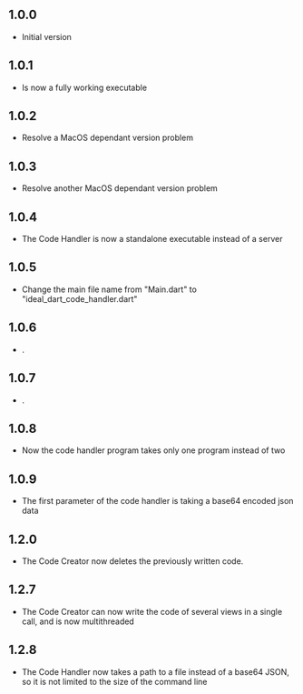 ## 1.0.0

- Initial version

## 1.0.1
- Is now a fully working executable

## 1.0.2
- Resolve a MacOS dependant version problem

## 1.0.3
- Resolve another MacOS dependant version problem

## 1.0.4
- The Code Handler is now a standalone executable instead of a server

## 1.0.5
- Change the main file name from "Main.dart" to "ideal_dart_code_handler.dart"

## 1.0.6
- .

## 1.0.7
- .

## 1.0.8
- Now the code handler program takes only one program instead of two

## 1.0.9
- The first parameter of the code handler is taking a base64 encoded json data

## 1.2.0
- The Code Creator now deletes the previously written code.

## 1.2.7
- The Code Creator can now write the code of several views in a single call, and is now multithreaded

## 1.2.8
- The Code Handler now takes a path to a file instead of a base64 JSON, so it is not limited to the size of the command line